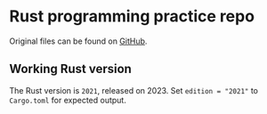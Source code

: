 # Rust programming practice repo

Original files can be found on [GitHub](https://github.com/rust-kr/doc.rust-kr.org/tree/master/src).

## Working Rust version

The Rust version is `2021`, released on 2023. Set `edition = "2021"` to `Cargo.toml` for expected output.
